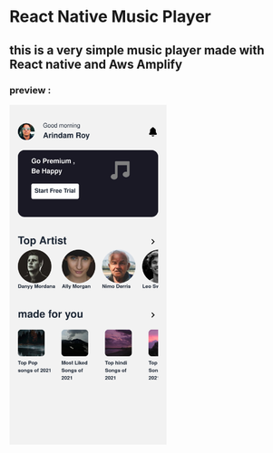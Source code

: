 # React Native Music Player

## this is a very simple music player made with React native and Aws Amplify

### preview :

<img height="600" src="assets/preview.png"/>
